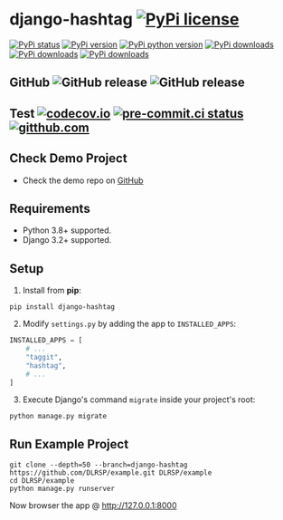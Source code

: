 # django-hashtag [![PyPi license](https://img.shields.io/pypi/l/django-hashtag.svg)](https://pypi.python.org/pypi/django-hashtag)

[![PyPi status](https://img.shields.io/pypi/status/django-hashtag.svg)](https://pypi.python.org/pypi/django-hashtag)
[![PyPi version](https://img.shields.io/pypi/v/django-hashtag.svg)](https://pypi.python.org/pypi/django-hashtag)
[![PyPi python version](https://img.shields.io/pypi/pyversions/django-hashtag.svg)](https://pypi.python.org/pypi/django-hashtag)
[![PyPi downloads](https://img.shields.io/pypi/dm/django-hashtag.svg)](https://pypi.python.org/pypi/django-hashtag)
[![PyPi downloads](https://img.shields.io/pypi/dw/django-hashtag.svg)](https://pypi.python.org/pypi/django-hashtag)
[![PyPi downloads](https://img.shields.io/pypi/dd/django-hashtag.svg)](https://pypi.python.org/pypi/django-hashtag)

## GitHub ![GitHub release](https://img.shields.io/github/tag/DLRSP/django-hashtag.svg) ![GitHub release](https://img.shields.io/github/release/DLRSP/django-hashtag.svg)

## Test [![codecov.io](https://codecov.io/github/DLRSP/django-hashtag/coverage.svg?branch=main)](https://codecov.io/github/DLRSP/django-hashtag?branch=main) [![pre-commit.ci status](https://results.pre-commit.ci/badge/github/DLRSP/django-hashtag/main.svg)](https://results.pre-commit.ci/latest/github/DLRSP/django-hashtag/main) [![gitthub.com](https://github.com/DLRSP/django-hashtag/actions/workflows/ci.yaml/badge.svg)](https://github.com/DLRSP/django-hashtag/actions/workflows/ci.yaml)

## Check Demo Project
* Check the demo repo on [GitHub](https://github.com/DLRSP/example/tree/django-hashtag)

## Requirements
-   Python 3.8+ supported.
-   Django 3.2+ supported.

## Setup
1. Install from **pip**:
```shell
pip install django-hashtag
```

2. Modify `settings.py` by adding the app to `INSTALLED_APPS`:
```python
INSTALLED_APPS = [
    # ...
    "taggit",
    "hashtag",
    # ...
]
```

3. Execute Django's command `migrate` inside your project's root:
```sheel
python manage.py migrate
```

## Run Example Project

```shell
git clone --depth=50 --branch=django-hashtag https://github.com/DLRSP/example.git DLRSP/example
cd DLRSP/example
python manage.py runserver
```

Now browser the app @ http://127.0.0.1:8000

